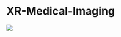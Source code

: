 # XR-Medical-Imaging

<img src="https://github.com/imclab/XR-Medical-ImagingCOVIDvis-diagram-final.jpg">
